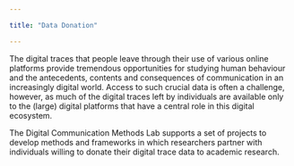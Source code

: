 ```yaml
---

title: "Data Donation"

---
```




The digital traces that people leave through their use of various online platforms provide tremendous opportunities for studying human behaviour and the antecedents, contents and consequences of communication in an increasingly digital world. Access to such crucial data is often a challenge, however, as much of the digital traces left by individuals are available only to the (large) digital platforms that have a central role in this digital ecosystem.

The Digital Communication Methods Lab supports a set of projects to develop methods and frameworks in which researchers partner with individuals willing to donate their digital trace data to academic research.
